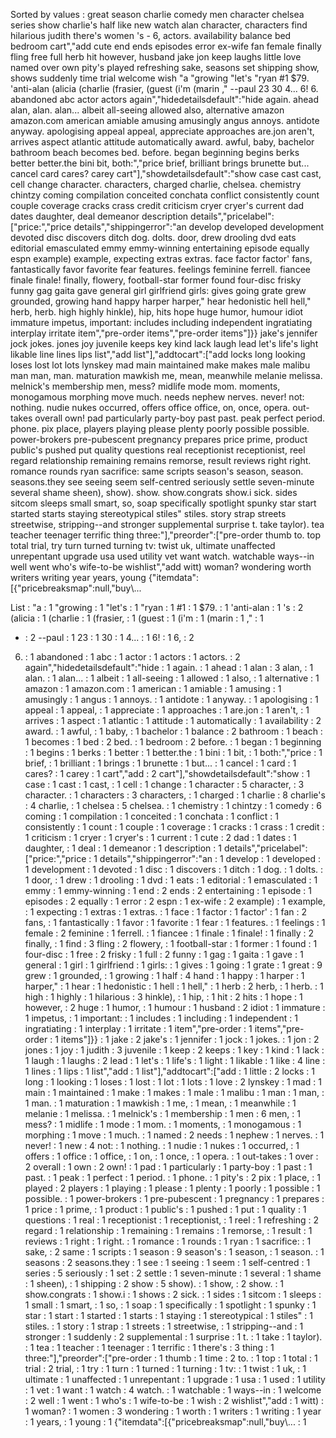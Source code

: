 Sorted by values :
great season charlie comedy men character chelsea series show charlie's half like new watch alan character, characters find hilarious judith there's women 's - 6, actors. availability balance bed bedroom cart","add cute end ends episodes error ex-wife fan female finally fling free full herb hit however, husband jake jon keep laughs little love named over own pity's played refreshing sake, seasons set shipping show, shows suddenly time trial welcome wish "a "growing "let's "ryan #1 $79. 'anti-alan (alicia (charlie (frasier, (guest (i'm (marin ," --paul 23 30 4... 6! 6. abandoned abc actor actors again","hidedetailsdefault":"hide again. ahead alan, alan. alan... albeit all-seeing allowed also, alternative amazon amazon.com american amiable amusing amusingly angus annoys. antidote anyway. apologising appeal appeal, appreciate approaches are.jon aren't, arrives aspect atlantic attitude automatically award. awful, baby, bachelor bathroom beach becomes bed. before. began beginning begins berks better better.the bini bit, both:","price brief, brilliant brings brunette but... cancel card cares? carey cart"],"showdetailsdefault":"show case cast cast, cell change character. characters, charged charlie, chelsea. chemistry chintzy coming compilation conceited conchata conflict consistently count couple coverage cracks crass credit criticism cryer cryer's current dad dates daughter, deal demeanor description details","pricelabel":["price:","price details","shippingerror":"an develop developed development devoted disc discovers ditch dog. dolts. door, drew drooling dvd eats editorial emasculated emmy emmy-winning entertaining episode equally espn example) example, expecting extras extras. face factor factor' fans, fantastically favor favorite fear features. feelings feminine ferrell. fiancee finale finale! finally, flowery, football-star former found four-disc frisky funny gag gaita gave general girl girlfriend girls: gives going grate grew grounded, growing hand happy harper harper," hear hedonistic hell hell," herb, herb. high highly hinkle), hip, hits hope huge humor, humour idiot immature impetus, important: includes including independent ingratiating interplay irritate item","pre-order items","pre-order items"]}} jake's jennifer jock jokes. jones joy juvenile keeps key kind lack laugh lead let's life's light likable line lines lips list","add list"],"addtocart":["add locks long looking loses lost lot lots lynskey mad main maintained make makes male malibu man man, man. maturation mawkish me, mean, meanwhile melanie melissa. melnick's membership men, mess? midlife mode mom. moments, monogamous morphing move much. needs nephew nerves. never! not: nothing. nudie nukes occurred, offers office office, on, once, opera. out-takes overall own! pad particularly party-boy past past. peak perfect period. phone. pix place, players playing please plenty poorly possible possible. power-brokers pre-pubescent pregnancy prepares price prime, product public's pushed put quality questions real receptionist receptionist, reel regard relationship remaining remains remorse, result reviews right right. romance rounds ryan sacrifice: same scripts season's season, season. seasons.they see seeing seem self-centred seriously settle seven-minute several shame sheen), show). show. show.congrats show.i sick. sides sitcom sleeps small smart, so, soap specifically spotlight spunky star start started starts staying stereotypical stiles" stiles. story strap streets streetwise, stripping--and stronger supplemental surprise t. take taylor). tea teacher teenager terrific thing three:"],"preorder":["pre-order thumb to. top total trial, try turn turned turning tv: twist uk, ultimate unaffected unrepentant upgrade usa used utility vet want watch. watchable ways--in well went who's wife-to-be wishlist","add witt) woman? wondering worth writers writing year years, young {"itemdata":[{"pricebreaksmap":null,"buy\\... 

List :
"a : 1
"growing : 1
"let's : 1
"ryan : 1
#1 : 1
$79. : 1
'anti-alan : 1
's : 2
(alicia : 1
(charlie : 1
(frasier, : 1
(guest : 1
(i'm : 1
(marin : 1
," : 1
- : 2
--paul : 1
23 : 1
30 : 1
4... : 1
6! : 1
6, : 2
6. : 1
abandoned : 1
abc : 1
actor : 1
actors : 1
actors. : 2
again","hidedetailsdefault":"hide : 1
again. : 1
ahead : 1
alan : 3
alan, : 1
alan. : 1
alan... : 1
albeit : 1
all-seeing : 1
allowed : 1
also, : 1
alternative : 1
amazon : 1
amazon.com : 1
american : 1
amiable : 1
amusing : 1
amusingly : 1
angus : 1
annoys. : 1
antidote : 1
anyway. : 1
apologising : 1
appeal : 1
appeal, : 1
appreciate : 1
approaches : 1
are.jon : 1
aren't, : 1
arrives : 1
aspect : 1
atlantic : 1
attitude : 1
automatically : 1
availability : 2
award. : 1
awful, : 1
baby, : 1
bachelor : 1
balance : 2
bathroom : 1
beach : 1
becomes : 1
bed : 2
bed. : 1
bedroom : 2
before. : 1
began : 1
beginning : 1
begins : 1
berks : 1
better : 1
better.the : 1
bini : 1
bit, : 1
both:","price : 1
brief, : 1
brilliant : 1
brings : 1
brunette : 1
but... : 1
cancel : 1
card : 1
cares? : 1
carey : 1
cart","add : 2
cart"],"showdetailsdefault":"show : 1
case : 1
cast : 1
cast, : 1
cell : 1
change : 1
character : 5
character, : 3
character. : 1
characters : 3
characters, : 1
charged : 1
charlie : 8
charlie's : 4
charlie, : 1
chelsea : 5
chelsea. : 1
chemistry : 1
chintzy : 1
comedy : 6
coming : 1
compilation : 1
conceited : 1
conchata : 1
conflict : 1
consistently : 1
count : 1
couple : 1
coverage : 1
cracks : 1
crass : 1
credit : 1
criticism : 1
cryer : 1
cryer's : 1
current : 1
cute : 2
dad : 1
dates : 1
daughter, : 1
deal : 1
demeanor : 1
description : 1
details","pricelabel":["price:","price : 1
details","shippingerror":"an : 1
develop : 1
developed : 1
development : 1
devoted : 1
disc : 1
discovers : 1
ditch : 1
dog. : 1
dolts. : 1
door, : 1
drew : 1
drooling : 1
dvd : 1
eats : 1
editorial : 1
emasculated : 1
emmy : 1
emmy-winning : 1
end : 2
ends : 2
entertaining : 1
episode : 1
episodes : 2
equally : 1
error : 2
espn : 1
ex-wife : 2
example) : 1
example, : 1
expecting : 1
extras : 1
extras. : 1
face : 1
factor : 1
factor' : 1
fan : 2
fans, : 1
fantastically : 1
favor : 1
favorite : 1
fear : 1
features. : 1
feelings : 1
female : 2
feminine : 1
ferrell. : 1
fiancee : 1
finale : 1
finale! : 1
finally : 2
finally, : 1
find : 3
fling : 2
flowery, : 1
football-star : 1
former : 1
found : 1
four-disc : 1
free : 2
frisky : 1
full : 2
funny : 1
gag : 1
gaita : 1
gave : 1
general : 1
girl : 1
girlfriend : 1
girls: : 1
gives : 1
going : 1
grate : 1
great : 9
grew : 1
grounded, : 1
growing : 1
half : 4
hand : 1
happy : 1
harper : 1
harper," : 1
hear : 1
hedonistic : 1
hell : 1
hell," : 1
herb : 2
herb, : 1
herb. : 1
high : 1
highly : 1
hilarious : 3
hinkle), : 1
hip, : 1
hit : 2
hits : 1
hope : 1
however, : 2
huge : 1
humor, : 1
humour : 1
husband : 2
idiot : 1
immature : 1
impetus, : 1
important: : 1
includes : 1
including : 1
independent : 1
ingratiating : 1
interplay : 1
irritate : 1
item","pre-order : 1
items","pre-order : 1
items"]}} : 1
jake : 2
jake's : 1
jennifer : 1
jock : 1
jokes. : 1
jon : 2
jones : 1
joy : 1
judith : 3
juvenile : 1
keep : 2
keeps : 1
key : 1
kind : 1
lack : 1
laugh : 1
laughs : 2
lead : 1
let's : 1
life's : 1
light : 1
likable : 1
like : 4
line : 1
lines : 1
lips : 1
list","add : 1
list"],"addtocart":["add : 1
little : 2
locks : 1
long : 1
looking : 1
loses : 1
lost : 1
lot : 1
lots : 1
love : 2
lynskey : 1
mad : 1
main : 1
maintained : 1
make : 1
makes : 1
male : 1
malibu : 1
man : 1
man, : 1
man. : 1
maturation : 1
mawkish : 1
me, : 1
mean, : 1
meanwhile : 1
melanie : 1
melissa. : 1
melnick's : 1
membership : 1
men : 6
men, : 1
mess? : 1
midlife : 1
mode : 1
mom. : 1
moments, : 1
monogamous : 1
morphing : 1
move : 1
much. : 1
named : 2
needs : 1
nephew : 1
nerves. : 1
never! : 1
new : 4
not: : 1
nothing. : 1
nudie : 1
nukes : 1
occurred, : 1
offers : 1
office : 1
office, : 1
on, : 1
once, : 1
opera. : 1
out-takes : 1
over : 2
overall : 1
own : 2
own! : 1
pad : 1
particularly : 1
party-boy : 1
past : 1
past. : 1
peak : 1
perfect : 1
period. : 1
phone. : 1
pity's : 2
pix : 1
place, : 1
played : 2
players : 1
playing : 1
please : 1
plenty : 1
poorly : 1
possible : 1
possible. : 1
power-brokers : 1
pre-pubescent : 1
pregnancy : 1
prepares : 1
price : 1
prime, : 1
product : 1
public's : 1
pushed : 1
put : 1
quality : 1
questions : 1
real : 1
receptionist : 1
receptionist, : 1
reel : 1
refreshing : 2
regard : 1
relationship : 1
remaining : 1
remains : 1
remorse, : 1
result : 1
reviews : 1
right : 1
right. : 1
romance : 1
rounds : 1
ryan : 1
sacrifice: : 1
sake, : 2
same : 1
scripts : 1
season : 9
season's : 1
season, : 1
season. : 1
seasons : 2
seasons.they : 1
see : 1
seeing : 1
seem : 1
self-centred : 1
series : 5
seriously : 1
set : 2
settle : 1
seven-minute : 1
several : 1
shame : 1
sheen), : 1
shipping : 2
show : 5
show). : 1
show, : 2
show. : 1
show.congrats : 1
show.i : 1
shows : 2
sick. : 1
sides : 1
sitcom : 1
sleeps : 1
small : 1
smart, : 1
so, : 1
soap : 1
specifically : 1
spotlight : 1
spunky : 1
star : 1
start : 1
started : 1
starts : 1
staying : 1
stereotypical : 1
stiles" : 1
stiles. : 1
story : 1
strap : 1
streets : 1
streetwise, : 1
stripping--and : 1
stronger : 1
suddenly : 2
supplemental : 1
surprise : 1
t. : 1
take : 1
taylor). : 1
tea : 1
teacher : 1
teenager : 1
terrific : 1
there's : 3
thing : 1
three:"],"preorder":["pre-order : 1
thumb : 1
time : 2
to. : 1
top : 1
total : 1
trial : 2
trial, : 1
try : 1
turn : 1
turned : 1
turning : 1
tv: : 1
twist : 1
uk, : 1
ultimate : 1
unaffected : 1
unrepentant : 1
upgrade : 1
usa : 1
used : 1
utility : 1
vet : 1
want : 1
watch : 4
watch. : 1
watchable : 1
ways--in : 1
welcome : 2
well : 1
went : 1
who's : 1
wife-to-be : 1
wish : 2
wishlist","add : 1
witt) : 1
woman? : 1
women : 3
wondering : 1
worth : 1
writers : 1
writing : 1
year : 1
years, : 1
young : 1
{"itemdata":[{"pricebreaksmap":null,"buy\\... : 1
